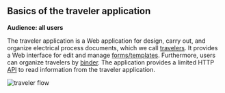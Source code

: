 ## Basics of the traveler application

**Audience: all users**

The traveler application is a Web application for design, carry out, and
organize electrical process documents, which we call [travelers](#traveler). It
provides a Web interface for edit and manage [forms/templates](#form).
Furthermore, users can organize travelers by [binder](#binder). The application
provides a limited HTTP [API](#api) to read information from the traveler
application.

<img src="../images/traveler-flow.png" alt="traveler flow">
